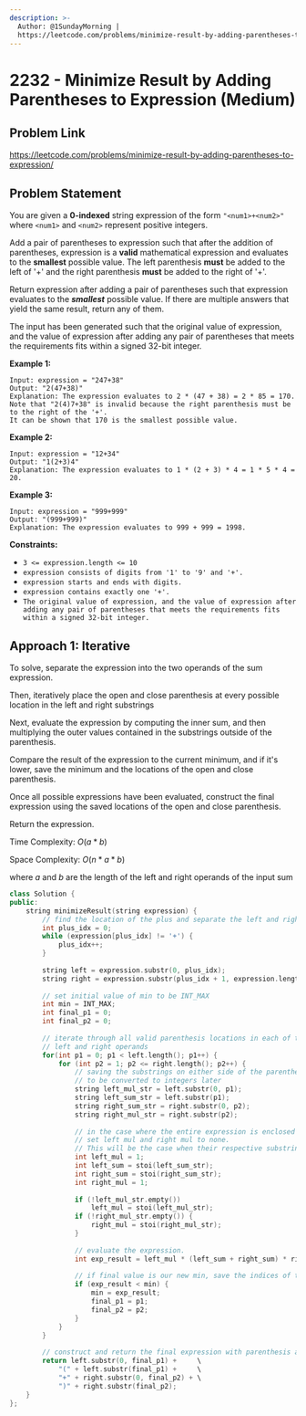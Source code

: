 ```yaml
---
description: >-
  Author: @1SundayMorning |
  https://leetcode.com/problems/minimize-result-by-adding-parentheses-to-expression/
---
```


# 2232 -  Minimize Result by Adding Parentheses to Expression (Medium)

## Problem Link

https://leetcode.com/problems/minimize-result-by-adding-parentheses-to-expression/

## Problem Statement

You are given a **0-indexed** string expression of the form `"<num1>+<num2>"` where `<num1>` and `<num2>` represent positive integers.

Add a pair of parentheses to expression such that after the addition of parentheses, expression is a **valid** mathematical expression and evaluates to the **smallest** possible value. The left parenthesis **must** be added to the left of '+' and the right parenthesis **must** be added to the right of '+'.

Return expression after adding a pair of parentheses such that expression evaluates to the ***smallest*** possible value. If there are multiple answers that yield the same result, return any of them.

The input has been generated such that the original value of expression, and the value of expression after adding any pair of parentheses that meets the requirements fits within a signed 32-bit integer.

**Example 1:**

```
Input: expression = "247+38"
Output: "2(47+38)"
Explanation: The expression evaluates to 2 * (47 + 38) = 2 * 85 = 170.
Note that "2(4)7+38" is invalid because the right parenthesis must be to the right of the '+'.
It can be shown that 170 is the smallest possible value.
```

**Example 2:**

```
Input: expression = "12+34"
Output: "1(2+3)4"
Explanation: The expression evaluates to 1 * (2 + 3) * 4 = 1 * 5 * 4 = 20.
```

**Example 3:**

```
Input: expression = "999+999"
Output: "(999+999)"
Explanation: The expression evaluates to 999 + 999 = 1998.
```

**Constraints:**

* `3 <= expression.length <= 10`
* `expression consists of digits from '1' to '9' and '+'.`
* `expression starts and ends with digits.`
* `expression contains exactly one '+'.`
* `The original value of expression, and the value of expression after adding any pair of parentheses that meets the requirements fits within a signed 32-bit integer.`

## Approach 1: Iterative

To solve, separate the expression into the two operands of the sum expression.

Then, iteratively place the open and close parenthesis at every possible location in the left and right substrings

Next, evaluate the expression by computing the inner sum, and then multiplying the outer values contained in the substrings
outside of the parenthesis.

Compare the result of the expression to the current minimum, and if it's lower, save the minimum and the locations of the
open and close parenthesis.

Once all possible expressions have been evaluated, construct the final expression using the saved locations of the open and
close parenthesis.

Return the expression.

Time Complexity: $O(a * b)$

Space Complexity: $O(n * a * b)$

where $a$ and $b$ are the length of the left and right operands of the input sum

<Tabs>
<TabItem value="cpp" label="C++">
<SolutionAuthor name="@1SundayMorning"/>

```cpp
class Solution {
public:
    string minimizeResult(string expression) {
        // find the location of the plus and separate the left and right operands
        int plus_idx = 0;
        while (expression[plus_idx] != '+') {
            plus_idx++;
        }
        
        string left = expression.substr(0, plus_idx);
        string right = expression.substr(plus_idx + 1, expression.length() - plus_idx);
        
        // set initial value of min to be INT_MAX
        int min = INT_MAX;
        int final_p1 = 0;
        int final_p2 = 0;
        
        // iterate through all valid parenthesis locations in each of the
        // left and right operands
        for(int p1 = 0; p1 < left.length(); p1++) {
            for (int p2 = 1; p2 <= right.length(); p2++) {
                // saving the substrings on either side of the parenthesis
                // to be converted to integers later
                string left_mul_str = left.substr(0, p1);
                string left_sum_str = left.substr(p1);
                string right_sum_str = right.substr(0, p2);
                string right_mul_str = right.substr(p2);
                
                // in the case where the entire expression is enclosed in parenthesis, 
                // set left mul and right mul to none.
                // This will be the case when their respective substrings are empty.
                int left_mul = 1;
                int left_sum = stoi(left_sum_str);
                int right_sum = stoi(right_sum_str);
                int right_mul = 1;
                
                if (!left_mul_str.empty())
                    left_mul = stoi(left_mul_str);
                if (!right_mul_str.empty()) {
                    right_mul = stoi(right_mul_str);
                }
                
                // evaluate the expression.
                int exp_result = left_mul * (left_sum + right_sum) * right_mul;
                
                // if final value is our new min, save the indices of the parenthesis
                if (exp_result < min) {
                    min = exp_result;
                    final_p1 = p1;
                    final_p2 = p2;
                }
            }
        }
        
        // construct and return the final expression with parenthesis added
        return left.substr(0, final_p1) +     \
            "(" + left.substr(final_p1) +     \
            "+" + right.substr(0, final_p2) + \
            ")" + right.substr(final_p2);
    }
};
```

</TabItem>
</Tabs>
